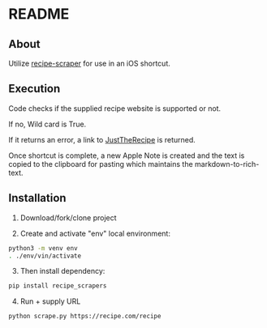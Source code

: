 # README

## About
Utilize [recipe-scraper](https://github.com/hhursev/recipe-scrapers) for use in an iOS shortcut.

## Execution
Code checks if the supplied recipe website is supported or not.

If no, Wild card is True.

If it returns an error, a link to [JustTheRecipe](https://www.justtherecipe.com/) is returned.

Once shortcut is complete, a new Apple Note is created and the text is copied to the clipboard for pasting which maintains the markdown-to-rich-text.

## Installation

1. Download/fork/clone project

2. Create and activate "env" local environment:

```sh
python3 -m venv env
. ./env/vin/activate
```

3. Then install dependency:

```sh
pip install recipe_scrapers
```

4. Run + supply URL

```sh
python scrape.py https://recipe.com/recipe
```
